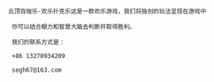       云顶百咖乐-欢乐扑克乐这是一款欢乐游戏，我们将独创的玩法呈现在游戏中
  
       你可以结合眼力和智慧大脑去判断并取得胜利。
       
       我们的联系方式是：
       
       +86 13270934209
       
       segh67@163.com

